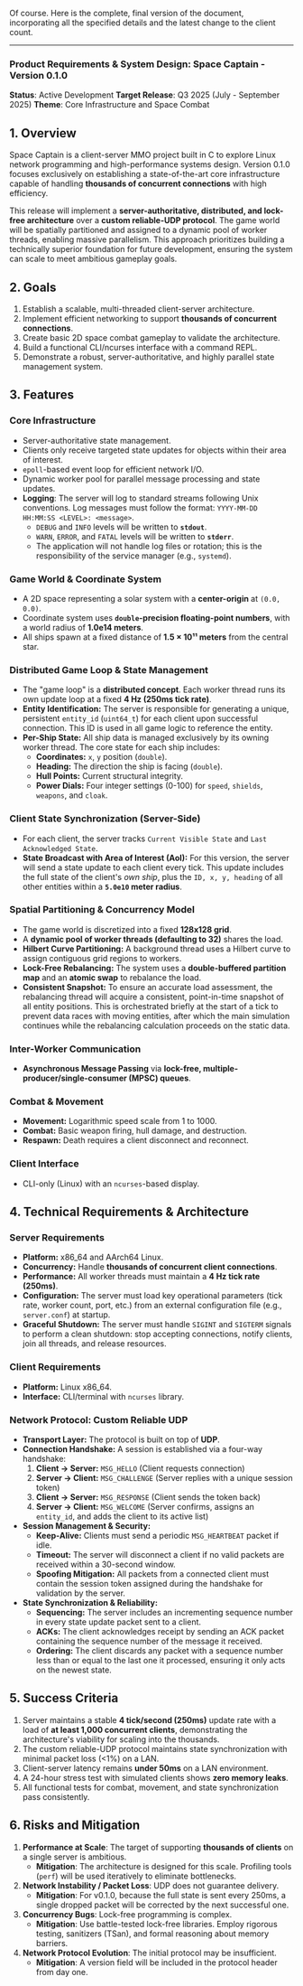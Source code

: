 Of course. Here is the complete, final version of the document, incorporating all the specified details and the latest change to the client count.

---

### **Product Requirements & System Design: Space Captain - Version 0.1.0**

**Status**: Active Development
**Target Release**: Q3 2025 (July - September 2025)
**Theme**: Core Infrastructure and Space Combat

## 1. Overview

Space Captain is a client-server MMO project built in C to explore Linux network programming and high-performance systems design. Version 0.1.0 focuses exclusively on establishing a state-of-the-art core infrastructure capable of handling **thousands of concurrent connections** with high efficiency.

This release will implement a **server-authoritative, distributed, and lock-free architecture** over a **custom reliable-UDP protocol**. The game world will be spatially partitioned and assigned to a dynamic pool of worker threads, enabling massive parallelism. This approach prioritizes building a technically superior foundation for future development, ensuring the system can scale to meet ambitious gameplay goals.

## 2. Goals

1.  Establish a scalable, multi-threaded client-server architecture.
2.  Implement efficient networking to support **thousands of concurrent connections**.
3.  Create basic 2D space combat gameplay to validate the architecture.
4.  Build a functional CLI/ncurses interface with a command REPL.
5.  Demonstrate a robust, server-authoritative, and highly parallel state management system.

## 3. Features

### Core Infrastructure
*   Server-authoritative state management.
*   Clients only receive targeted state updates for objects within their area of interest.
*   `epoll`-based event loop for efficient network I/O.
*   Dynamic worker pool for parallel message processing and state updates.
*   **Logging**: The server will log to standard streams following Unix conventions. Log messages must follow the format: `YYYY-MM-DD HH:MM:SS <LEVEL>: <message>`.
    *   `DEBUG` and `INFO` levels will be written to **`stdout`**.
    *   `WARN`, `ERROR`, and `FATAL` levels will be written to **`stderr`**.
    *   The application will not handle log files or rotation; this is the responsibility of the service manager (e.g., `systemd`).

### Game World & Coordinate System
*   A 2D space representing a solar system with a **center-origin** at `(0.0, 0.0)`.
*   Coordinate system uses **`double`-precision floating-point numbers**, with a world radius of **1.0e14 meters**.
*   All ships spawn at a fixed distance of **1.5 × 10¹¹ meters** from the central star.

### Distributed Game Loop & State Management
*   The "game loop" is a **distributed concept**. Each worker thread runs its own update loop at a fixed **4 Hz (250ms tick rate)**.
*   **Entity Identification:** The server is responsible for generating a unique, persistent `entity_id` (`uint64_t`) for each client upon successful connection. This ID is used in all game logic to reference the entity.
*   **Per-Ship State:** All ship data is managed exclusively by its owning worker thread. The core state for each ship includes:
    *   **Coordinates:** `x`, `y` position (`double`).
    *   **Heading:** The direction the ship is facing (`double`).
    *   **Hull Points:** Current structural integrity.
    *   **Power Dials:** Four integer settings (0-100) for `speed`, `shields`, `weapons`, and `cloak`.

### Client State Synchronization (Server-Side)
*   For each client, the server tracks `Current Visible State` and `Last Acknowledged State`.
*   **State Broadcast with Area of Interest (AoI):** For this version, the server will send a state update to each client every tick. This update includes the full state of the client's *own ship*, plus the `ID, x, y, heading` of all other entities within a **`5.0e10` meter radius**.

### Spatial Partitioning & Concurrency Model
*   The game world is discretized into a fixed **128x128 grid**.
*   A **dynamic pool of worker threads (defaulting to 32)** shares the load.
*   **Hilbert Curve Partitioning:** A background thread uses a Hilbert curve to assign contiguous grid regions to workers.
*   **Lock-Free Rebalancing:** The system uses a **double-buffered partition map** and an **atomic swap** to rebalance the load.
*   **Consistent Snapshot:** To ensure an accurate load assessment, the rebalancing thread will acquire a consistent, point-in-time snapshot of all entity positions. This is orchestrated briefly at the start of a tick to prevent data races with moving entities, after which the main simulation continues while the rebalancing calculation proceeds on the static data.

### Inter-Worker Communication
*   **Asynchronous Message Passing** via **lock-free, multiple-producer/single-consumer (MPSC) queues**.

### Combat & Movement
*   **Movement:** Logarithmic speed scale from 1 to 1000.
*   **Combat:** Basic weapon firing, hull damage, and destruction.
*   **Respawn:** Death requires a client disconnect and reconnect.

### Client Interface
*   CLI-only (Linux) with an `ncurses`-based display.

## 4. Technical Requirements & Architecture

### Server Requirements
*   **Platform:** x86_64 and AArch64 Linux.
*   **Concurrency:** Handle **thousands of concurrent client connections**.
*   **Performance:** All worker threads must maintain a **4 Hz tick rate (250ms)**.
*   **Configuration:** The server must load key operational parameters (tick rate, worker count, port, etc.) from an external configuration file (e.g., `server.conf`) at startup.
*   **Graceful Shutdown:** The server must handle `SIGINT` and `SIGTERM` signals to perform a clean shutdown: stop accepting connections, notify clients, join all threads, and release resources.

### Client Requirements
*   **Platform:** Linux x86_64.
*   **Interface:** CLI/terminal with `ncurses` library.

### Network Protocol: Custom Reliable UDP
*   **Transport Layer:** The protocol is built on top of **UDP**.
*   **Connection Handshake:** A session is established via a four-way handshake:
    1.  **Client -> Server:** `MSG_HELLO` (Client requests connection)
    2.  **Server -> Client:** `MSG_CHALLENGE` (Server replies with a unique session token)
    3.  **Client -> Server:** `MSG_RESPONSE` (Client sends the token back)
    4.  **Server -> Client:** `MSG_WELCOME` (Server confirms, assigns an `entity_id`, and adds the client to its active list)
*   **Session Management & Security:**
    *   **Keep-Alive:** Clients must send a periodic `MSG_HEARTBEAT` packet if idle.
    *   **Timeout:** The server will disconnect a client if no valid packets are received within a 30-second window.
    *   **Spoofing Mitigation:** All packets from a connected client must contain the session token assigned during the handshake for validation by the server.
*   **State Synchronization & Reliability:**
    *   **Sequencing:** The server includes an incrementing sequence number in every state update packet sent to a client.
    *   **ACKs:** The client acknowledges receipt by sending an ACK packet containing the sequence number of the message it received.
    *   **Ordering:** The client discards any packet with a sequence number less than or equal to the last one it processed, ensuring it only acts on the newest state.

## 5. Success Criteria

1.  Server maintains a stable **4 tick/second (250ms)** update rate with a load of **at least 1,000 concurrent clients**, demonstrating the architecture's viability for scaling into the thousands.
2.  The custom reliable-UDP protocol maintains state synchronization with minimal packet loss (<1%) on a LAN.
3.  Client-server latency remains **under 50ms** on a LAN environment.
4.  A 24-hour stress test with simulated clients shows **zero memory leaks**.
5.  All functional tests for combat, movement, and state synchronization pass consistently.

## 6. Risks and Mitigation

1.  **Performance at Scale**: The target of supporting **thousands of clients** on a single server is ambitious.
    *   **Mitigation**: The architecture is designed for this scale. Profiling tools (`perf`) will be used iteratively to eliminate bottlenecks.
2.  **Network Instability / Packet Loss**: UDP does not guarantee delivery.
    *   **Mitigation**: For v0.1.0, because the full state is sent every 250ms, a single dropped packet will be corrected by the next successful one.
3.  **Concurrency Bugs**: Lock-free programming is complex.
    *   **Mitigation**: Use battle-tested lock-free libraries. Employ rigorous testing, sanitizers (TSan), and formal reasoning about memory barriers.
4.  **Network Protocol Evolution**: The initial protocol may be insufficient.
    *   **Mitigation**: A version field will be included in the protocol header from day one.

